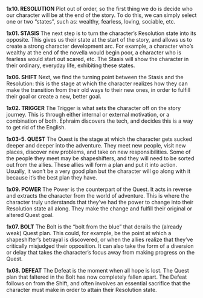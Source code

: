 **1x10. RESOLUTION** Plot out of order, so the first thing we do is decide who our character will be at the end of the story. To do this, we can simply select one or two “states”, such as: wealthy, fearless, loving, sociable, etc.

**1x01. STASIS** The next step is to turn the character’s Resolution state into its opposite. This gives us their state at the start of the story, and allows us to create a strong character development arc. For example, a character who’s wealthy at the end of the novella would begin poor, a character who is fearless would start out scared, etc. The Stasis will show the character in their ordinary, everyday life, exhibiting these states.

**1x06. SHIFT** Next, we find the turning point between the Stasis and the Resolution: this is the stage at which the character realizes how they can make the transition from their old ways to their new ones, in order to fulfill their goal or create a new, better goal.

**1x02. TRIGGER** The Trigger is what sets the character off on the story journey. This is through either internal or external motivation, or a combination of both. Ephraim discovers the tech, and decides this is a way to get rid of the English.

**1x03-5. QUEST** The Quest is the stage at which the character gets sucked deeper and deeper into the adventure. They meet new people, visit new places, discover new problems, and take on new responsibilities. Some of the people they meet may be shapeshifters, and they will need to be sorted out from the allies. These allies will form a plan and put it into action. Usually, it won’t be a very good plan but the character will go along with it because it’s the best plan they have.

**1x09. POWER** The Power is the counterpart of the Quest. It acts in reverse and extracts the character from the world of adventure. This is where the character truly understands that they’ve had the power to change into their Resolution state all along. They make the change and fulfill their original or altered Quest goal.

**1x07. BOLT** The Bolt is the “bolt from the blue” that derails the (already weak) Quest plan. This could, for example, be the point at which a shapeshifter’s betrayal is discovered, or when the allies realize that they’ve critically misjudged their opposition. It can also take the form of a diversion or delay that takes the character’s focus away from making progress on the Quest.

**1x08. DEFEAT** The Defeat is the moment when all hope is lost. The Quest plan that faltered in the Bolt has now completely fallen apart. The Defeat follows on from the Shift, and often involves an essential sacrifice that the character must make in order to attain their Resolution state.
